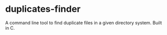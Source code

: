 # duplicates-finder
A command line tool to find duplicate files in a given directory system. Built in C.
